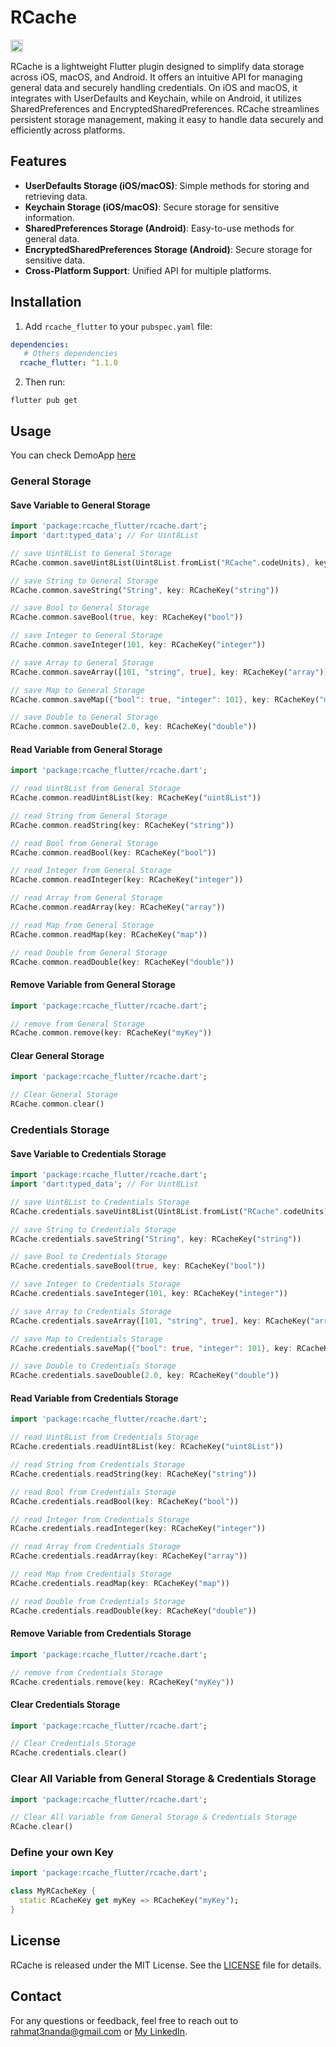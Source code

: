 # RCache

[<img src="https://pub.dev/static/hash-l15m0lvm/img/pub-dev-logo.svg" alt="pub logo" height="20">](https://pub.dev/packages/rcache_flutter)

RCache is a lightweight Flutter plugin designed to simplify data storage across iOS, macOS, and Android. It offers an intuitive API for managing general data and securely handling credentials. On iOS and macOS, it integrates with UserDefaults and Keychain, while on Android, it utilizes SharedPreferences and EncryptedSharedPreferences. RCache streamlines persistent storage management, making it easy to handle data securely and efficiently across platforms.

## Features

- **UserDefaults Storage (iOS/macOS)**: Simple methods for storing and retrieving data.
- **Keychain Storage (iOS/macOS)**: Secure storage for sensitive information.
- **SharedPreferences Storage (Android)**: Easy-to-use methods for general data.
- **EncryptedSharedPreferences Storage (Android)**: Secure storage for sensitive data.
- **Cross-Platform Support**: Unified API for multiple platforms.

## Installation

1. Add `rcache_flutter` to your `pubspec.yaml` file:
```yaml
dependencies:
   # Others dependencies
  rcache_flutter: ^1.1.0
```
2. Then run:
```shell
flutter pub get
```

## Usage

You can check DemoApp [here](https://github.com/rahmat3nanda/RCache-Flutter-Demo-App.git)

### General Storage

#### Save Variable to General Storage

```dart
import 'package:rcache_flutter/rcache.dart';
import 'dart:typed_data'; // For Uint8List

// save Uint8List to General Storage
RCache.common.saveUint8List(Uint8List.fromList("RCache".codeUnits), key: RCacheKey("uint8List"))

// save String to General Storage
RCache.common.saveString("String", key: RCacheKey("string"))

// save Bool to General Storage
RCache.common.saveBool(true, key: RCacheKey("bool"))

// save Integer to General Storage
RCache.common.saveInteger(101, key: RCacheKey("integer"))

// save Array to General Storage
RCache.common.saveArray([101, "string", true], key: RCacheKey("array"))

// save Map to General Storage
RCache.common.saveMap({"bool": true, "integer": 101}, key: RCacheKey("map"))

// save Double to General Storage
RCache.common.saveDouble(2.0, key: RCacheKey("double"))
```

#### Read Variable from General Storage

```dart
import 'package:rcache_flutter/rcache.dart';

// read Uint8List from General Storage
RCache.common.readUint8List(key: RCacheKey("uint8List"))

// read String from General Storage
RCache.common.readString(key: RCacheKey("string"))

// read Bool from General Storage
RCache.common.readBool(key: RCacheKey("bool"))

// read Integer from General Storage
RCache.common.readInteger(key: RCacheKey("integer"))

// read Array from General Storage
RCache.common.readArray(key: RCacheKey("array"))

// read Map from General Storage
RCache.common.readMap(key: RCacheKey("map"))

// read Double from General Storage
RCache.common.readDouble(key: RCacheKey("double"))
```

#### Remove Variable from General Storage

```dart
import 'package:rcache_flutter/rcache.dart';

// remove from General Storage
RCache.common.remove(key: RCacheKey("myKey"))
```

#### Clear General Storage

```dart
import 'package:rcache_flutter/rcache.dart';

// Clear General Storage
RCache.common.clear()
```

### Credentials Storage

#### Save Variable to Credentials Storage

```dart
import 'package:rcache_flutter/rcache.dart';
import 'dart:typed_data'; // For Uint8List

// save Uint8List to Credentials Storage
RCache.credentials.saveUint8List(Uint8List.fromList("RCache".codeUnits), key: RCacheKey("uint8List"))

// save String to Credentials Storage
RCache.credentials.saveString("String", key: RCacheKey("string"))

// save Bool to Credentials Storage
RCache.credentials.saveBool(true, key: RCacheKey("bool"))

// save Integer to Credentials Storage
RCache.credentials.saveInteger(101, key: RCacheKey("integer"))

// save Array to Credentials Storage
RCache.credentials.saveArray([101, "string", true], key: RCacheKey("array"))

// save Map to Credentials Storage
RCache.credentials.saveMap({"bool": true, "integer": 101}, key: RCacheKey("map"))

// save Double to Credentials Storage
RCache.credentials.saveDouble(2.0, key: RCacheKey("double"))
```

#### Read Variable from Credentials Storage

```dart
import 'package:rcache_flutter/rcache.dart';

// read Uint8List from Credentials Storage
RCache.credentials.readUint8List(key: RCacheKey("uint8List"))

// read String from Credentials Storage
RCache.credentials.readString(key: RCacheKey("string"))

// read Bool from Credentials Storage
RCache.credentials.readBool(key: RCacheKey("bool"))

// read Integer from Credentials Storage
RCache.credentials.readInteger(key: RCacheKey("integer"))

// read Array from Credentials Storage
RCache.credentials.readArray(key: RCacheKey("array"))

// read Map from Credentials Storage
RCache.credentials.readMap(key: RCacheKey("map"))

// read Double from Credentials Storage
RCache.credentials.readDouble(key: RCacheKey("double"))
```

#### Remove Variable from Credentials Storage

```dart
import 'package:rcache_flutter/rcache.dart';

// remove from Credentials Storage
RCache.credentials.remove(key: RCacheKey("myKey"))
```

#### Clear Credentials Storage

```dart
import 'package:rcache_flutter/rcache.dart';

// Clear Credentials Storage
RCache.credentials.clear()
```

### Clear All Variable from General Storage & Credentials Storage

```dart
import 'package:rcache_flutter/rcache.dart';

// Clear All Variable from General Storage & Credentials Storage
RCache.clear()
```

### Define your own Key

```dart
import 'package:rcache_flutter/rcache.dart';

class MyRCacheKey {
  static RCacheKey get myKey => RCacheKey("myKey");
}
```

## License
RCache is released under the MIT License. See the [LICENSE](https://github.com/rahmat3nanda/RCache-Flutter?tab=MIT-1-ov-file) file for details.

## Contact
For any questions or feedback, feel free to reach out to [rahmat3nanda@gmail.com](mailto:rahmat3nanda@gmail.com) or [My LinkedIn](https://www.linkedin.com/in/rahmat-trinanda/).
